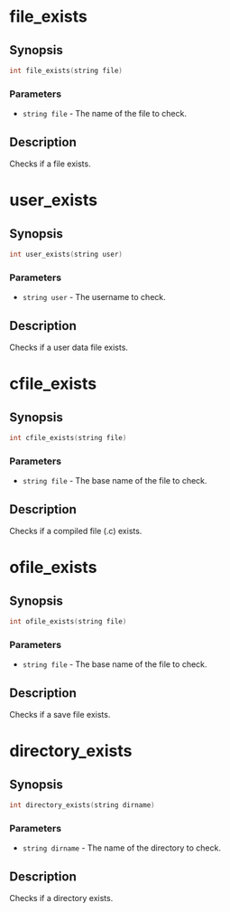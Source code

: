 # file_exists

## Synopsis

```c
int file_exists(string file)
```

### Parameters

* `string file` - The name of the file to check.

## Description

Checks if a file exists.

# user_exists

## Synopsis

```c
int user_exists(string user)
```

### Parameters

* `string user` - The username to check.

## Description

Checks if a user data file exists.

# cfile_exists

## Synopsis

```c
int cfile_exists(string file)
```

### Parameters

* `string file` - The base name of the file to check.

## Description

Checks if a compiled file (.c) exists.

# ofile_exists

## Synopsis

```c
int ofile_exists(string file)
```

### Parameters

* `string file` - The base name of the file to check.

## Description

Checks if a save file exists.

# directory_exists

## Synopsis

```c
int directory_exists(string dirname)
```

### Parameters

* `string dirname` - The name of the directory to check.

## Description

Checks if a directory exists.

